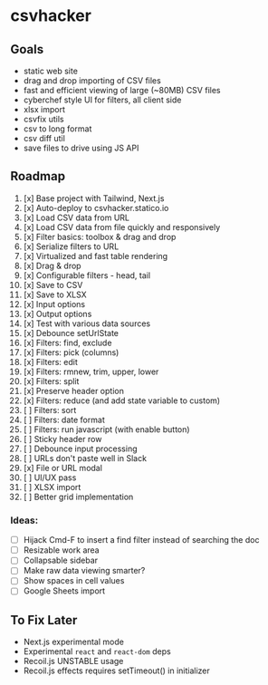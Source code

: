 # csvhacker

## Goals

- static web site
- drag and drop importing of CSV files
- fast and efficient viewing of large (~80MB) CSV files
- cyberchef style UI for filters, all client side
- xlsx import
- csvfix utils
- csv to long format
- csv diff util
- save files to drive using JS API

## Roadmap

1. [x] Base project with Tailwind, Next.js
1. [x] Auto-deploy to csvhacker.statico.io
1. [x] Load CSV data from URL
1. [x] Load CSV data from file quickly and responsively
1. [x] Filter basics: toolbox & drag and drop
1. [x] Serialize filters to URL
1. [x] Virtualized and fast table rendering
1. [x] Drag & drop
1. [x] Configurable filters - head, tail
1. [x] Save to CSV
1. [x] Save to XLSX
1. [x] Input options
1. [x] Output options
1. [x] Test with various data sources
1. [x] Debounce setUrlState
1. [x] Filters: find, exclude
1. [x] Filters: pick (columns)
1. [x] Filters: edit
1. [x] Filters: rmnew, trim, upper, lower
1. [x] Filters: split
1. [x] Preserve header option
1. [x] Filters: reduce (and add state variable to custom)
1. [ ] Filters: sort
1. [ ] Filters: date format
1. [ ] Filters: run javascript (with enable button)
1. [ ] Sticky header row
1. [ ] Debounce input processing
1. [ ] URLs don't paste well in Slack
1. [x] File or URL modal
1. [ ] UI/UX pass
1. [ ] XLSX import
1. [ ] Better grid implementation

### Ideas:

- [ ] Hijack Cmd-F to insert a find filter instead of searching the doc
- [ ] Resizable work area
- [ ] Collapsable sidebar
- [ ] Make raw data viewing smarter?
- [ ] Show spaces in cell values
- [ ] Google Sheets import

## To Fix Later

- Next.js experimental mode
- Experimental `react` and `react-dom` deps
- Recoil.js UNSTABLE usage
- Recoil.js effects requires setTimeout() in initializer
